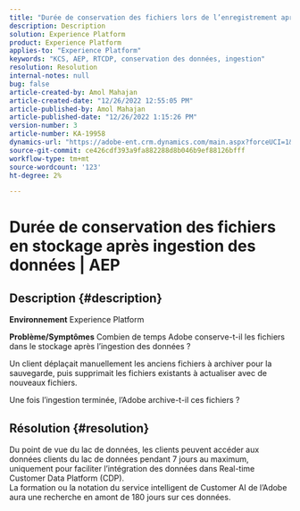 ```yaml
---
title: "Durée de conservation des fichiers lors de l’enregistrement après ingestion des données | AEP"
description: Description
solution: Experience Platform
product: Experience Platform
applies-to: "Experience Platform"
keywords: "KCS, AEP, RTCDP, conservation des données, ingestion"
resolution: Resolution
internal-notes: null
bug: false
article-created-by: Amol Mahajan
article-created-date: "12/26/2022 12:55:05 PM"
article-published-by: Amol Mahajan
article-published-date: "12/26/2022 1:15:26 PM"
version-number: 3
article-number: KA-19958
dynamics-url: "https://adobe-ent.crm.dynamics.com/main.aspx?forceUCI=1&pagetype=entityrecord&etn=knowledgearticle&id=001c3284-1c85-ed11-81ad-6045bd0067ea"
source-git-commit: ce426cdf393a9fa882288d8b046b9ef88126bfff
workflow-type: tm+mt
source-wordcount: '123'
ht-degree: 2%

---
```


# Durée de conservation des fichiers en stockage après ingestion des données | AEP

## Description {#description}

<b>Environnement</b>
Experience Platform


<b>Problème/Symptômes</b>
Combien de temps Adobe conserve-t-il les fichiers dans le stockage après l’ingestion des données ?

Un client déplaçait manuellement les anciens fichiers à archiver pour la sauvegarde, puis supprimait les fichiers existants à actualiser avec de nouveaux fichiers.

Une fois l’ingestion terminée, l’Adobe archive-t-il ces fichiers ?


## Résolution {#resolution}

Du point de vue du lac de données, les clients peuvent accéder aux données clients du lac de données pendant 7 jours au maximum, uniquement pour faciliter l’intégration des données dans Real-time Customer Data Platform (CDP).<br>La formation ou la notation du service intelligent de Customer AI de l’Adobe aura une recherche en amont de 180 jours sur ces données.